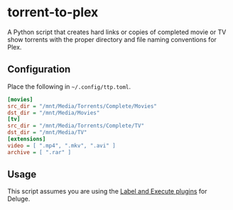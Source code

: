 # torrent-to-plex

A Python script that creates hard links or copies of completed movie or TV show torrents with the proper directory and file naming conventions for Plex.

## Configuration

Place the following in `~/.config/ttp.toml`.

```ini
[movies]
src_dir = "/mnt/Media/Torrents/Complete/Movies"
dst_dir = "/mnt/Media/Movies"
[tv]
src_dir = "/mnt/Media/Torrents/Complete/TV"
dst_dir = "/mnt/Media/TV"
[extensions]
video = [ ".mp4", ".mkv", ".avi" ]
archive = [ ".rar" ]
```

## Usage

This script assumes you are using the [Label and Execute plugins](https://deluge-torrent.org/plugins/) for Deluge.


